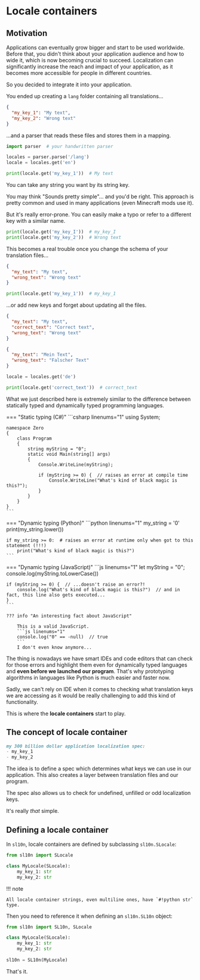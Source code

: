 # Locale containers

## Motivation

Applications can eventually grow bigger and start to be used worldwide.
Before that, you didn't think about your application audience and how to wide it,
which is now becoming crucial to succeed. Localization can significantly increase the reach
and impact of your application, as it becomes more accessible for people in different countries. 

So you decided to integrate it into your application. 

You ended up creating a `lang` folder containing all translations...
```json title="lang/en.json"
{
  "my_key_1": "My text",
  "my_key_2": "Wrong text"
}
```

...and a parser that reads these files and stores them in a mapping.

```python linenums="1"
import parser  # your handwritten parser

locales = parser.parse('/lang')
locale = locales.get('en')

print(locale.get('my_key_1'))  # My text
```

You can take any string you want by its string key.

You may think "Sounds pretty simple"... and you'd be right. 
This approach is pretty common and used in many applications (even Minecraft mods use it).

But it's really error-prone. You can easily make a typo or refer to a different key with a similar name.

```python
print(locale.get('my_key_I'))  # my_key_I
print(locale.get('my_key_2'))  # Wrong text
```

This becomes a real trouble once you change the schema of your translation files...

```json title="lang/en.json"
{
  "my_text": "My text",
  "wrong_text": "Wrong text"
}
```

```python
print(locale.get('my_key_1'))  # my_key_1
```

...or add new keys and forget about updating all the files.

```json title="lang/en.json"
{
  "my_text": "My text", 
  "correct_text": "Correct text",
  "wrong_text": "Wrong text"
}
```

```json title="lang/de.json"
{
  "my_text": "Mein Text",
  "wrong_text": "Falscher Text"
}
```

```python
locale = locales.get('de')

print(locale.get('correct_text'))  # correct_text
```

What we just described here is extremely similar to the difference between statically typed
and dynamically typed programming languages.

=== "Static typing (C#)"
    ```csharp linenums="1"
    using System;

    namespace Zero
    {
        class Program
        {
            string myString = "0";
            static void Main(string[] args)
            {
                Console.WriteLine(myString);
                
                if (myString >= 0) {  // raises an error at compile time
                    Console.WriteLine("What's kind of black magic is this?");
                }
            }
        }
    }
    ```

=== "Dynamic typing (Python)"
    ```python linenums="1"
    my_string = '0'
    print(my_string.lower())
    
    if my_string >= 0:  # raises an error at runtime only when got to this statement (!!!)
        print("What's kind of black magic is this?")
    ```

=== "Dynamic typing (JavaScript)"
    ```js linenums="1"
    let myString = "0";
    console.log(myString.toLowerCase())
    
    if (myString >= 0) {  // ...doesn't raise an error?!
        console.log("What's kind of black magic is this?")  // and in fact, this line also gets executed...
    }
    ```
    
    ??? info "An interesting fact about JavaScript"

        This is a valid JavaScript.
        ```js linenums="1"
        console.log("0" == -null)  // true
        ```
        I don't even know anymore...


The thing is nowadays we have smart IDEs and code editors that can check for those errors 
and highlight them even for dynamically typed languages and **even before we launched our program**.
That's why prototyping algorithms in languages like Python is much easier and faster now.

Sadly, we can't rely on IDE when it comes to checking what translation keys we are accessing 
as it would be really challenging to add this kind of functionality.

This is where the **locale containers** start to play.

## The concept of locale container

```markdown
my 300 billion dollar application localization spec:
- my_key_1
- my_key_2
```

The idea is to define a spec which determines what keys we can use in our application.
This also creates a layer between translation files and our program.

The spec also allows us to check for undefined, unfilled or odd localization keys.

It's really *that* simple.

## Defining a locale container

In `sl10n`, locale containers are defined by subclassing `sl10n.SLocale`:
```python linenums="1"
from sl10n import SLocale

class MyLocale(SLocale):
    my_key_1: str
    my_key_2: str
```

!!! note

    All locale container strings, even multiline ones, have `#!python str` type.

Then you need to reference it when defining an `sl10n.SL10n` object:
```python linenums="1"
from sl10n import SL10n, SLocale

class MyLocale(SLocale):
    my_key_1: str
    my_key_2: str
    
sl10n = SL10n(MyLocale)
```

That's it.
